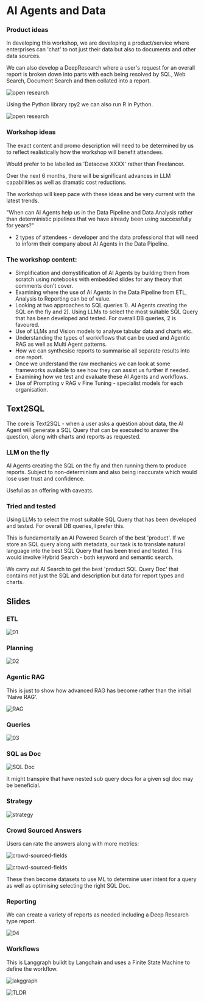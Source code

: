 # AI Agents and Data

### Product ideas

In developing this workshop, we are developing a product/service where enterprises can 'chat' to not just their data but also to documents and other data sources.

We can also develop a DeepResearch where a user's request for an overall report is broken down into parts with each being resolved by SQL, Web Search, Document Search and then collated into a report.

![open research](./images/langchain-open-research.png)

Using the Python library rpy2 we can also run R in Python.

![open research](./images/rpy2.png)

### Workshop ideas

The exact content and promo description will need to be determined by us to reflect realistically how the workshop will benefit attendees.

Would prefer to be labelled as 'Datacove XXXX' rather than Freelancer.

Over the next 6 months, there will be significant advances in LLM capabilities as well as dramatic cost reductions. 

The workshop will keep pace with these ideas and be very current with the latest trends.

"When can AI Agents help us in the Data Pipeline and Data Analysis rather than deterministic pipelines that we have already been using successfully for years?"

- 2 types of attendees - developer and the data professional that will need to inform their company about AI Agents in the Data Pipeline.

### The workshop content:

- Simplification and demystification of AI Agents by building them from scratch using notebooks with embedded slides for any theory that comments don't cover.
- Examining where the use of AI Agents in the Data Pipeline from ETL, Analysis to Reporting can be of value.
- Looking at two approaches to SQL queries 1). AI Agents creating the SQL on the fly and 2). Using LLMs to select the most suitable SQL Query that has been developed and tested. For overall DB queries, 2 is favoured.
- Use of LLMs and Vision models to analyse tabular data and charts etc.
- Understanding the types of workkflows that can be used and Agentic RAG as well as Multi Agent patterns.
- How we can synthesise reports to summarise all separate results into one report.
- Once we understand the raw mechanics we can look at some frameworks available to see how they can assist us further if needed.
- Examining how we test and evaluate these AI Agents and workflows.
- Use of Prompting v RAG v Fine Tuning - specialist models for each organisation.

## Text2SQL

The core is Text2SQL - when a user asks a question about data, the AI Agent will generate a SQL Query that can be executed to answer the question, along with charts and reports as requested.

### LLM on the fly
AI Agents creating the SQL on the fly and then running them to produce reports. Subject to non-determinism and also being inaccurate which would lose user trust and confidence.

Useful as an offering with caveats.

### Tried and tested

Using LLMs to select the most suitable SQL Query that has been developed and tested. For overall DB queries, I prefer this.

This is fundamentally an AI Powered Search of the best 'product'. If we store an SQL query along with metadata, our task is to translate natural language into the best SQL Query that has been tried and tested. This would involve Hybrid Search - both keyword and semantic search.

We carry out AI Search to get the best 'product SQL Query Doc' that contains not just the SQL and description but data for report types and charts.
  
## Slides

### ETL

![01](./images/01-etl.png)

### Planning

![02](./images/02-planning.png)

### Agentic RAG

This is just to show how advanced RAG has become rather than the initial 'Naive RAG'.

![RAG](./images/rag/current-rag-architecture.png)

### Queries

![03](./images/03-query.png)

### SQL as Doc

![SQL Doc](./images/sql-doc-table.png)

It might transpire that have nested sub query docs for a given sql doc may be beneficial.

### Strategy

![strategy](./images/flowchart.png)

### Crowd Sourced Answers

Users can rate the answers along with more metrics:

![crowd-sourced-fields](./images/rag/evaluation_excel.png)

![crowd-sourced-fields](./images/rag/crowd-sourced-answers.png)

These then become datasets to use ML to determine user intent for a query as well as optimising selecting the right SQL Doc.

### Reporting

We can create a variety of reports as needed including a Deep Research type report.

![04](./images/04-reporting.png)

### Workflows

This is Langgraph buildt by Langchain and uses a Finite State Machine to define the workflow.

![lakggraph](./images/rag/example-code-langgraph.png)

![TLDR](./images/agents/langchain-academy-researcher-PLUS.png)

<br>